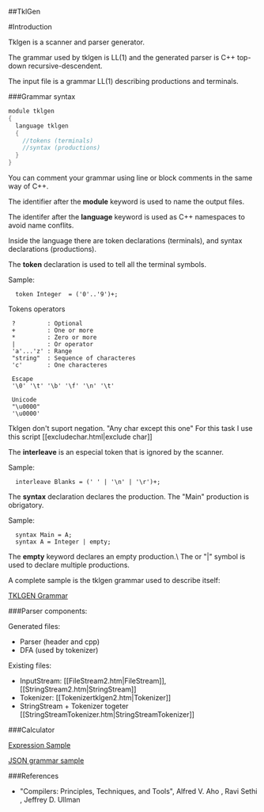 
##TklGen

#Introduction

Tklgen is a scanner and parser generator.

The grammar used by tklgen is LL(1) and the generated parser is C++ top-down recursive-descendent.

The input file is a grammar LL(1) describing productions and terminals.

###Grammar syntax

```c
module tklgen
{
  language tklgen
  {
    //tokens (terminals)
    //syntax (productions)
  }
}
```

You can comment your grammar using line or block comments in the same way of C++.

The identifier after the **module** keyword is used to name the output files. 

The identifer after the **language** keyword is used as C++ namespaces to avoid name conflits.

Inside the language there are token declarations (terminals), and syntax declarations (productions).  

The **token** declaration is used to tell all the terminal symbols.

Sample:
```
  token Integer  = ('0'..'9')+;
```

Tokens operators

```
 ?         : Optional
 +         : One or more
 *         : Zero or more
 |         : Or operator
 'a'...'z' : Range
 "string"  : Sequence of characteres
 'c'       : One characteres

 Escape
 '\0' '\t' '\b' '\f' '\n' '\t'

 Unicode
 "\u0000"
 '\u0000'
```

Tklgen don't suport negation. "Any char except this one"
For this task I use this script [[excludechar.html|exclude char]]

The **interleave** is an especial token that is ignored by the scanner. 

Sample:
```
  interleave Blanks = (' ' | '\n' | '\r')+;
```


The **syntax** declaration declares the production. The "Main" production is obrigatory.

Sample:
```
  syntax Main = A;
  syntax A = Integer | empty;
```

The **empty** keyword declares an empty production.\\
The or "|" symbol is used to declare multiple productions.

A complete sample is the tklgen grammar used to describe itself:

[TKLGEN Grammar](tklgengrammar2.md)


###Parser components:

Generated files:

 * Parser (header and cpp)
 * DFA  (used by tokenizer)

Existing files:

 * InputStream: [[FileStream2.htm|FileStream]], [[StringStream2.htm|StringStream]]
 * Tokenizer: [[Tokenizertklgen2.htm|Tokenizer]]
 * StringStream + Tokenizer togeter [[StringStreamTokenizer.htm|StringStreamTokenizer]]

###Calculator

[Expression Sample](expressionsample2.md)

[JSON grammar sample](jsonsample.md)


###References

* "Compilers: Principles, Techniques, and Tools", Alfred V. Aho , Ravi Sethi , Jeffrey D. Ullman


